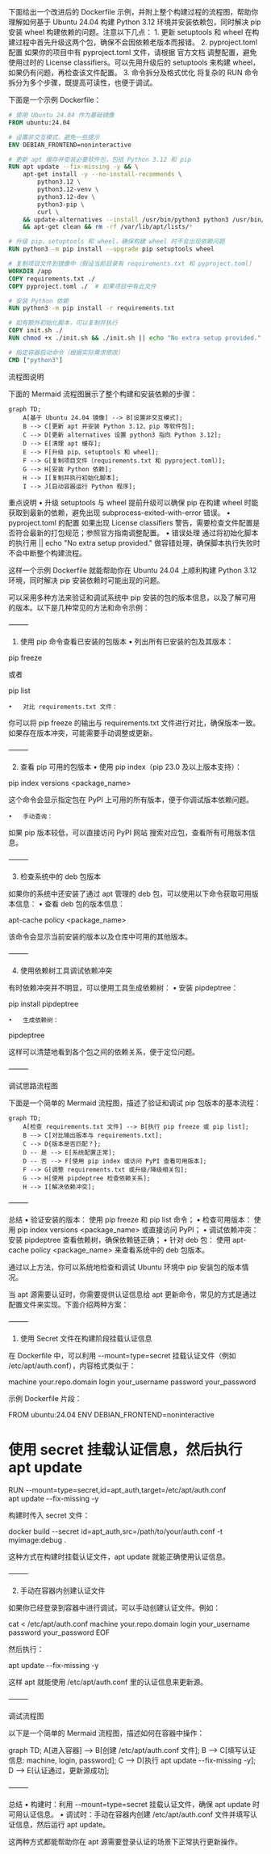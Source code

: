 下面给出一个改进后的 Dockerfile 示例，并附上整个构建过程的流程图，帮助你理解如何基于 Ubuntu 24.04 构建 Python 3.12 环境并安装依赖包，同时解决 pip 安装 wheel 构建依赖的问题。注意以下几点：
	1.	更新 setuptools 和 wheel
在构建过程中首先升级这两个包，确保不会因依赖老版本而报错。
	2.	pyproject.toml 配置
如果你的项目中有 pyproject.toml 文件，请根据 官方文档 调整配置，避免使用过时的 License classifiers。可以先用升级后的 setuptools 来构建 wheel，如果仍有问题，再检查该文件配置。
	3.	命令拆分及格式优化
将复杂的 RUN 命令拆分为多个步骤，既提高可读性，也便于调试。

下面是一个示例 Dockerfile：
```Dockerfile
# 使用 Ubuntu 24.04 作为基础镜像
FROM ubuntu:24.04

# 设置非交互模式，避免一些提示
ENV DEBIAN_FRONTEND=noninteractive

# 更新 apt 缓存并安装必要软件包，包括 Python 3.12 和 pip
RUN apt update --fix-missing -y && \
    apt-get install -y --no-install-recommends \
        python3.12 \
        python3.12-venv \
        python3.12-dev \
        python3-pip \
        curl \
    && update-alternatives --install /usr/bin/python3 python3 /usr/bin/python3.12 1 \
    && apt-get clean && rm -rf /var/lib/apt/lists/*

# 升级 pip、setuptools 和 wheel，确保构建 wheel 时不会出现依赖问题
RUN python3 -m pip install --upgrade pip setuptools wheel

# 复制项目文件到镜像中（假设当前目录有 requirements.txt 和 pyproject.toml）
WORKDIR /app
COPY requirements.txt ./
COPY pyproject.toml ./  # 如果项目中有此文件

# 安装 Python 依赖
RUN python3 -m pip install -r requirements.txt

# 如有额外初始化脚本，可以复制并执行
COPY init.sh ./
RUN chmod +x ./init.sh && ./init.sh || echo "No extra setup provided."

# 指定容器启动命令（根据实际需求修改）
CMD ["python3"]
```
流程图说明

下面的 Mermaid 流程图展示了整个构建和安装依赖的步骤：
```mermaid
graph TD;
    A[基于 Ubuntu 24.04 镜像] --> B[设置非交互模式];
    B --> C[更新 apt 并安装 Python 3.12、pip 等软件包];
    C --> D[更新 alternatives 设置 python3 指向 Python 3.12];
    D --> E[清理 apt 缓存];
    E --> F[升级 pip、setuptools 和 wheel];
    F --> G[复制项目文件（requirements.txt 和 pyproject.toml）];
    G --> H[安装 Python 依赖];
    H --> I[复制并执行初始化脚本];
    I --> J[启动容器运行 Python 程序];
```
重点说明
	•	升级 setuptools 与 wheel
提前升级可以确保 pip 在构建 wheel 时能获取到最新的依赖，避免出现 subprocess-exited-with-error 错误。
	•	pyproject.toml 的配置
如果出现 License classifiers 警告，需要检查文件配置是否符合最新的打包规范；参照官方指南调整配置。
	•	错误处理
通过将初始化脚本的执行用 || echo "No extra setup provided." 做容错处理，确保脚本执行失败时不会中断整个构建流程。

这样一个示例 Dockerfile 就能帮助你在 Ubuntu 24.04 上顺利构建 Python 3.12 环境，同时解决 pip 安装依赖时可能出现的问题。


可以采用多种方法来验证和调试系统中 pip 安装的包的版本信息，以及了解可用的版本。以下是几种常见的方法和命令示例：

⸻

1. 使用 pip 命令查看已安装的包版本
	•	列出所有已安装的包及其版本：

pip freeze

或者

pip list


	•	对比 requirements.txt 文件：
你可以将 pip freeze 的输出与 requirements.txt 文件进行对比，确保版本一致。如果存在版本冲突，可能需要手动调整或更新。

⸻

2. 查看 pip 可用的包版本
	•	使用 pip index（pip 23.0 及以上版本支持）：

pip index versions <package_name>

这个命令会显示指定包在 PyPI 上可用的所有版本，便于你调试版本依赖问题。

	•	手动查询：
如果 pip 版本较低，可以直接访问 PyPI 网站 搜索对应包，查看所有可用版本信息。

⸻

3. 检查系统中的 deb 包版本

如果你的系统中还安装了通过 apt 管理的 deb 包，可以使用以下命令获取可用版本信息：
	•	查看 deb 包的版本信息：

apt-cache policy <package_name>

该命令会显示当前安装的版本以及仓库中可用的其他版本。

⸻

4. 使用依赖树工具调试依赖冲突

有时依赖冲突并不明显，可以使用工具生成依赖树：
	•	安装 pipdeptree：

pip install pipdeptree


	•	生成依赖树：

pipdeptree

这样可以清楚地看到各个包之间的依赖关系，便于定位问题。

⸻

调试思路流程图

下面是一个简单的 Mermaid 流程图，描述了验证和调试 pip 包版本的基本流程：
```mermaid
graph TD;
    A[检查 requirements.txt 文件] --> B[执行 pip freeze 或 pip list];
    B --> C[对比输出版本与 requirements.txt];
    C --> D{版本是否匹配？};
    D -- 是 --> E[系统配置正常];
    D -- 否 --> F[使用 pip index 或访问 PyPI 查看可用版本];
    F --> G[调整 requirements.txt 或升级/降级相关包];
    G --> H[使用 pipdeptree 检查依赖关系];
    H --> I[解决依赖冲突];

```

⸻

总结
	•	验证安装的版本： 使用 pip freeze 和 pip list 命令；
	•	检查可用版本： 使用 pip index versions <package_name> 或直接访问 PyPI；
	•	调试依赖冲突： 安装 pipdeptree 查看依赖树，确保依赖链正确；
	•	针对 deb 包： 使用 apt-cache policy <package_name> 来查看系统中的 deb 包版本。

通过以上方法，你可以系统地检查和调试 Ubuntu 环境中 pip 安装包的版本情况。


当 apt 源需要认证时，你需要提供认证信息给 apt 更新命令，常见的方式是通过配置文件来实现。下面介绍两种方案：

⸻

1. 使用 Secret 文件在构建阶段挂载认证信息

在 Dockerfile 中，可以利用 --mount=type=secret 挂载认证文件（例如 /etc/apt/auth.conf），内容格式类似于：

machine your.repo.domain
login your_username
password your_password

示例 Dockerfile 片段：

FROM ubuntu:24.04
ENV DEBIAN_FRONTEND=noninteractive

# 使用 secret 挂载认证信息，然后执行 apt update
RUN --mount=type=secret,id=apt_auth,target=/etc/apt/auth.conf \
    apt update --fix-missing -y

构建时传入 secret 文件：

docker build --secret id=apt_auth,src=/path/to/your/auth.conf -t myimage:debug .

这种方式在构建时挂载认证文件，apt update 就能正确使用认证信息。

⸻

2. 手动在容器内创建认证文件

如果你已经登录到容器中进行调试，可以手动创建认证文件。例如：

cat <<EOF > /etc/apt/auth.conf
machine your.repo.domain
login your_username
password your_password
EOF

然后执行：

apt update --fix-missing -y

这样 apt 就能使用 /etc/apt/auth.conf 里的认证信息来更新源。

⸻

调试流程图

以下是一个简单的 Mermaid 流程图，描述如何在容器中操作：

graph TD;
    A[进入容器] --> B[创建 /etc/apt/auth.conf 文件];
    B --> C[填写认证信息: machine, login, password];
    C --> D[执行 apt update --fix-missing -y];
    D --> E[认证通过，更新源成功];



⸻

总结
	•	构建时：利用 --mount=type=secret 挂载认证文件，确保 apt update 时可用认证信息。
	•	调试时：手动在容器内创建 /etc/apt/auth.conf 文件并填写认证信息，然后运行 apt update。

这两种方式都能帮助你在 apt 源需要登录认证的场景下正常执行更新操作。

